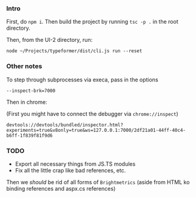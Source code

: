 ### Intro

First, do `npm i`. Then build the project by running `tsc -p .` in the root directory.

Then, from the UI-2 directory, run:
```
node ~/Projects/typeformer/dist/cli.js run --reset
```
### Other notes

To step through subprocesses via execa, pass in the options
```
--inspect-brk=7000
```

Then in chrome:

(First you might have to connect the debugger via `chrome://inspect`)

```
devtools://devtools/bundled/inspector.html?experiments=true&v8only=true&ws=127.0.0.1:7000/2df21a01-44ff-40c4-b6ff-1f839f81f9d6
```

### TODO

- Export all necessary things from JS.TS modules
- Fix all the little crap like bad references, etc.

Then we _should_ be rid of all forms of `Brightmetrics` (aside from HTML ko binding references and aspx.cs references)
